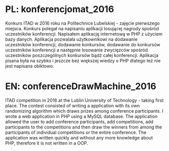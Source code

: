 # PL: konferencjomat_2016
Konkurs ITAD w 2016 roku na Politechnice Lubelskiej - zajęcie pierwszego miejsca.
Konkurs polegał na napisaniu aplikacji losującej nagrody spośród uczestników konferencji.
Napisałem aplikację internetową w PHP z użyciem bazy danych. Aplikacja pozwalała użytkownikowi na dodawanie uczestników konferencji, dodawanie konkursów, dodawanie do konkursów uczestników konferencji a następnie losowanie zwycięzców spośród uczestników poszczególnych konkursów bądź całej konferencji.
Aplikacja pisana była na szybko i jeszcze bez większej wiedzy o PHP dlatego też nie jest napisana obiktowo.

# EN: conferenceDrawMachine_2016
ITAD competition in 2016 at the Lublin University of Technology - taking first place.
The contest consisted of writing a application with its own randomizing algorithm which draws prizes among conference participants.
I wrote a web application in PHP using a MySQL database. The application allowed the user to add conference participants, add competitions, add participants to the competitions and then draw the winners from among the participants of individual competitions or the entire conference.
The application was written quickly and without any more knowledge about PHP, therefore it is not written in a OOP.
